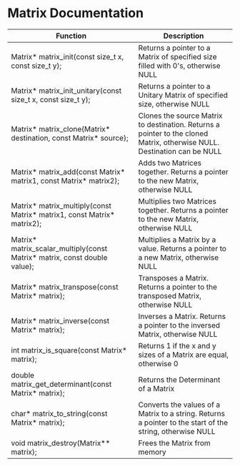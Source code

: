 # Matrix Documentation

| Function                                                                   | Description                                                            |
|----------------------------------------------------------------------------|-----------------------------------------------------------------------|
| Matrix* matrix_init(const size_t x, const size_t y);                     | Returns a pointer to a Matrix of specified size filled with 0's, otherwise NULL |
| Matrix* matrix_init_unitary(const size_t x, const size_t y);             | Returns a pointer to a Unitary Matrix of specified size, otherwise NULL |
| Matrix* matrix_clone(Matrix* destination, const Matrix* source);      | Clones the source Matrix to destination. Returns a pointer to the cloned Matrix, otherwise NULL. Destination can be NULL |
| Matrix* matrix_add(const Matrix* matrix1, const Matrix* matrix2);      | Adds two Matrices together. Returns a pointer to the new Matrix, otherwise NULL |
| Matrix* matrix_multiply(const Matrix* matrix1, const Matrix* matrix2); | Multiplies two Matrices together. Returns a pointer to the new Matrix, otherwise NULL |
|Matrix* matrix_scalar_multiply(const Matrix* matrix, const double value);| Multiplies a Matrix by a value. Returns a pointer to a new Matrix, otherwise NULL |
|Matrix* matrix_transpose(const Matrix* matrix);                          | Transposes a Matrix. Returns a pointer to the transposed Matrix, otherwise NULL
| Matrix* matrix_inverse(const Matrix* matrix);                           | Inverses a Matrix. Returns a pointer to the inversed Matrix, otherwise NULL |
| int matrix_is_square(const Matrix* matrix);                              | Returns 1 if the x and y sizes of a Matrix are equal, otherwise 0 |
| double matrix_get_determinant(const Matrix* matrix);                     | Returns the Determinant of a Matrix |
| char* matrix_to_string(const Matrix* matrix);                            | Converts the values of a Matrix to a string. Returns a pointer to the start of the string, otherwise NULL |
| void matrix_destroy(Matrix** matrix);                                    | Frees the Matrix from memory |
